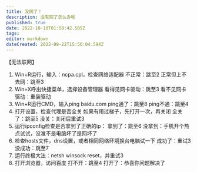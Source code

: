 ```yaml
---
title: 没网了！
description: 没有网了怎么办呢
published: true
date: 2022-10-10T01:58:42.505Z
tags: 
editor: markdown
dateCreated: 2022-09-22T15:50:04.594Z
---
```


【无法联网】
1. Win+R运行，输入：ncpa.cpl，检查网络适配器
        不正常：跳至2
        正常但上不去网：跳至3
2. Win+X呼出快捷菜单，选择设备管理器
        看得见网卡驱动：跳至3
        看不见网卡驱动：重装驱动
3. Win+R运行CMD，输入ping baidu.com
        ping通了：跳至8
        ping不通：跳至4
4. 打开设置，检查代理是否全关
如果有用过梯子，先打开一次，再关闭
        全关了：跳至5
        没关：关闭后重试3
5. 运行ipconfig检查是否拿到了正确的ip：
        拿到了：跳至6
        没拿到：手机开个热点试试，没准不是电脑坏了是网坏了
6. 检查hosts文件，dns设置，或者相同网络环境换台电脑试一下
        成功了：重试3
        没成功：跳至7
7. 运行终极大法：netsh winsock reset，并重试3
8. 打开浏览器，访问百度
        打不开：跳至4
        打开了：恭喜你问题解决了
